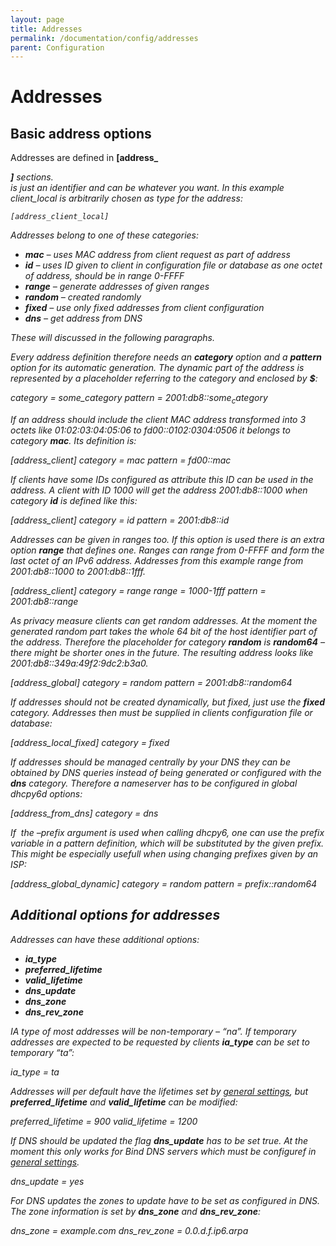 ```yaml
---
layout: page
title: Addresses
permalink: /documentation/config/addresses
parent: Configuration
---
```


# Addresses

## Basic address options

Addresses are defined in **[address_<address>]** sections. _<address>_ is just an identifier and can be whatever you want. In this example _client_local_ is arbitrarily chosen as type for the address:

```
[address_client_local]
```

Addresses belong to one of these categories:

- **mac** – uses MAC address from client request as part of address
- **id** – uses ID given to client in configuration file or database as one octet of address, should be in range 0-FFFF
- **range** – generate addresses of given ranges
- **random** – created randomly
- **fixed** – use only fixed addresses from client configuration
- **dns** – get address from DNS

These will discussed in the following paragraphs.

Every address definition therefore needs an **category** option and a **pattern** option for its automatic generation. The dynamic part of the address is represented by a placeholder referring to the category and enclosed by **$**:

category = some_category
pattern = 2001:db8::$some_category$

If an address should include the client MAC address transformed into 3 octets like 01:02:03:04:05:06 to fd00::0102:0304:0506 it belongs to category **mac**. Its definition is:

\[address_client\]
category = mac
pattern = fd00::$mac$

If clients have some IDs configured as attribute this ID can be used in the address. A client with ID 1000 will get the address 2001:db8::1000 when category **id** is defined like this:

\[address_client\]
category = id
pattern = 2001:db8::$id$

Addresses can be given in ranges too. If this option is used there is an extra option **range** that defines one. Ranges can range from 0-FFFF and form the last octet of an IPv6 address. Addresses from this example range from 2001:db8::1000 to 2001:db8::1fff.

\[address_client\]
category = range
range = 1000-1fff
pattern = 2001:db8::$range$

As privacy measure clients can get random addresses. At the moment the generated random part takes the whole 64 bit of the host identifier part of the address. Therefore the placeholder for category **random** is **$random64$** – there might be shorter ones in the future. The resulting address looks like 2001:db8::349a:49f2:9dc2:b3a0.

\[address_global\]
category = random
pattern = 2001:db8::$random64$

If addresses should not be created dynamically, but fixed, just use the **fixed** category. Addresses then must be supplied in clients configuration file or database:

\[address\_local\_fixed\]
category = fixed

If addresses should be managed centrally by your DNS they can be obtained by DNS queries instead of being generated or configured with the **dns** category. Therefore a nameserver has to be configured in global dhcpy6d options:

\[address\_from\_dns\]
category = dns

If  the –prefix argument is used when calling dhcpy6, one can use the $prefix$ variable in a pattern definition, which will be substituted by the given prefix. This might be especially usefull when using changing prefixes given by an ISP:

\[address\_global\_dynamic\]
category = random
pattern = $prefix$::$random64$

## Additional options for addresses

Addresses can have these additional options:

- **ia_type**
- **preferred_lifetime**
- **valid_lifetime**
- **dns_update**
- **dns_zone**
- **dns\_rev\_zone**

IA type of most addresses will be non-temporary – “na”. If temporary addresses are expected to be requested by clients **ia_type** can be set to temporary “ta”:

ia_type = ta

Addresses will per default have the lifetimes set by [general settings](https://dhcpy6d.ifw-dresden.de/documentation/config/general/ "General"), but **preferred_lifetime** and **valid_lifetime** can be modified:

preferred_lifetime = 900
valid_lifetime = 1200

If DNS should be updated the flag **dns_update** has to be set true. At the moment this only works for Bind DNS servers which must be configuref in [general settings](https://dhcpy6d.ifw-dresden.de/documentation/config/general/ "General").

dns_update = yes

For DNS updates the zones to update have to be set as configured in DNS. The zone information is set by **dns_zone** and **dns\_rev\_zone**:

dns_zone = example.com
dns\_rev\_zone = 0.0.d.f.ip6.arpa
